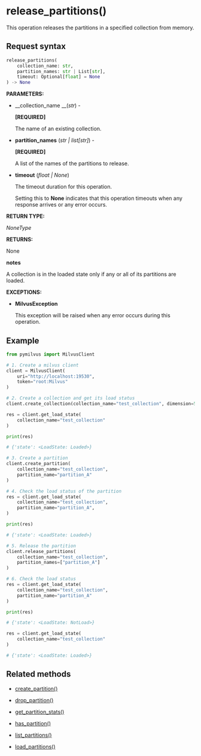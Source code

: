# release_partitions()

This operation releases the partitions in a specified collection from memory.

## Request syntax

```python
release_partitions(
    collection_name: str,
    partition_names: str | List[str],
    timeout: Optional[float] = None
) -> None
```

__PARAMETERS:__

- __collection_name __(_str_) -

    __[REQUIRED]__

    The name of an existing collection.

- __partition_names__ (_str | list[str]_) -

    __[REQUIRED]__

    A list of the names of the partitions to release.

- __timeout__ (_float _|_ None_)  

    The timeout duration for this operation. 

    Setting this to __None__ indicates that this operation timeouts when any response arrives or any error occurs.

__RETURN TYPE:__

_NoneType_

__RETURNS:__

None

<div class="admonition note">

<p><b>notes</b></p>

<p>A collection is in the loaded state only if any or all of its partitions are loaded.</p>

</div>

__EXCEPTIONS:__

- __MilvusException__

    This exception will be raised when any error occurs during this operation.

## Example

```python
from pymilvus import MilvusClient

# 1. Create a milvus client
client = MilvusClient(
    uri="http://localhost:19530",
    token="root:Milvus"
)

# 2. Create a collection and get its load status
client.create_collection(collection_name="test_collection", dimension=5)

res = client.get_load_state(
    collection_name="test_collection"
)

print(res)

# {'state': <LoadState: Loaded>}

# 3. Create a partition
client.create_partition(
    collection_name="test_collection", 
    partition_name="partition_A"
)

# 4. Check the load status of the partition
res = client.get_load_state(
    collection_name="test_collection",
    partition_name="partition_A",
)

print(res)

# {'state': <LoadState: Loaded>}

# 5. Release the partition
client.release_partitions(
    collection_name="test_collection",
    partition_names=["partition_A"]
)

# 6. Check the load status
res = client.get_load_state(
    collection_name="test_collection",
    partition_name="partition_A"
)

print(res)

# {'state': <LoadState: NotLoad>}

res = client.get_load_state(
    collection_name="test_collection"
)

# {'state': <LoadState: Loaded>}
```

## Related methods

- [create_partition()](./Partitions/create_partition.md)

- [drop_partition()](./Partitions/drop_partition.md)

- [get_partition_stats()](./Partitions/get_partition_stats.md)

- [has_partition()](./Partitions/has_partition.md)

- [list_partitions()](./Partitions/list_partitions.md)

- [load_partitions()](./Partitions/load_partitions.md)

